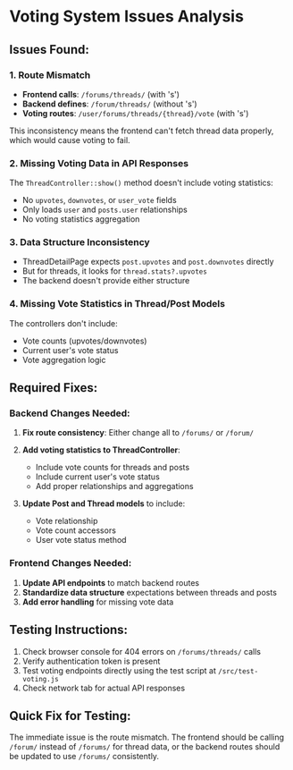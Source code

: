 # Voting System Issues Analysis

## Issues Found:

### 1. Route Mismatch
- **Frontend calls**: `/forums/threads/` (with 's')
- **Backend defines**: `/forum/threads/` (without 's')
- **Voting routes**: `/user/forums/threads/{thread}/vote` (with 's')

This inconsistency means the frontend can't fetch thread data properly, which would cause voting to fail.

### 2. Missing Voting Data in API Responses
The `ThreadController::show()` method doesn't include voting statistics:
- No `upvotes`, `downvotes`, or `user_vote` fields
- Only loads `user` and `posts.user` relationships
- No voting statistics aggregation

### 3. Data Structure Inconsistency
- ThreadDetailPage expects `post.upvotes` and `post.downvotes` directly
- But for threads, it looks for `thread.stats?.upvotes`
- The backend doesn't provide either structure

### 4. Missing Vote Statistics in Thread/Post Models
The controllers don't include:
- Vote counts (upvotes/downvotes)
- Current user's vote status
- Vote aggregation logic

## Required Fixes:

### Backend Changes Needed:
1. **Fix route consistency**: Either change all to `/forums/` or `/forum/`
2. **Add voting statistics to ThreadController**:
   - Include vote counts for threads and posts
   - Include current user's vote status
   - Add proper relationships and aggregations

3. **Update Post and Thread models** to include:
   - Vote relationship
   - Vote count accessors
   - User vote status method

### Frontend Changes Needed:
1. **Update API endpoints** to match backend routes
2. **Standardize data structure** expectations between threads and posts
3. **Add error handling** for missing vote data

## Testing Instructions:
1. Check browser console for 404 errors on `/forums/threads/` calls
2. Verify authentication token is present
3. Test voting endpoints directly using the test script at `/src/test-voting.js`
4. Check network tab for actual API responses

## Quick Fix for Testing:
The immediate issue is the route mismatch. The frontend should be calling `/forum/` instead of `/forums/` for thread data, or the backend routes should be updated to use `/forums/` consistently.